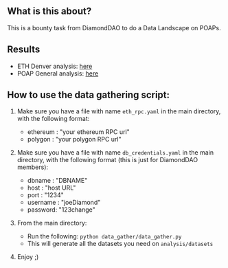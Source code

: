 ## What is this about?

This is a bounty task from DiamondDAO to do a Data Landscape on POAPs.

## Results

- ETH Denver analysis: [here](./analysis/ETH_Denver_analysis.md)
- POAP General analysis: [here](./analysis/poap_general_analysis.md)

## How to use the data gathering script:

1. Make sure you have a file with name `eth_rpc.yaml` in the main directory, with the following format:

   - ethereum : "your ethereum RPC url"
   - polygon : "your polygon RPC url"

2. Make sure you have a file with name `db_credentials.yaml` in the main directory, with the following format (this is just for DiamondDAO members):

   - dbname : "DBNAME"
   - host : "host URL"
   - port : "1234"
   - username : "joeDiamond"
   - password: "123change"

3. From the main directory:

   - Run the following: `python data_gather/data_gather.py`
   - This will generate all the datasets you need on `analysis/datasets`

4. Enjoy ;)
